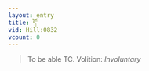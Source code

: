 ```yaml
---
layout: entry
title: དོ་
vid: Hill:0832
vcount: 0
---
```

> To be able TC\.
> Volition: _Involuntary_


